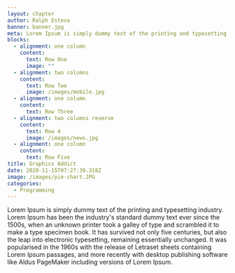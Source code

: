 ```yaml
---
layout: chapter
author: Ralph Esteva
banner: banner.jpg
meta: Lorem Ipsum is simply dummy text of the printing and typesetting industry.
blocks:
  - alignment: one column
    content:
      text: Row One
      image: ""
  - alignment: two columns
    content:
      text: Row Two
      image: /images/mobile.jpg
  - alignment: one column
    content:
      text: Row Three
  - alignment: two columns reverse
    content:
      text: Row 4
      image: /images/news.jpg
  - alignment: one column
    content:
      text: Row Five
title: Graphics Addict
date: 2020-11-15T07:27:39.318Z
image: /images/pie-chart.JPG
categories:
  - Programming
---
```


Lorem Ipsum is simply dummy text of the printing and typesetting industry. Lorem Ipsum has been the industry's standard dummy text ever since the 1500s, when an unknown printer took a galley of type and scrambled it to make a type specimen book. It has survived not only five centuries, but also the leap into electronic typesetting, remaining essentially unchanged. It was popularised in the 1960s with the release of Letraset sheets containing Lorem Ipsum passages, and more recently with desktop publishing software like Aldus PageMaker including versions of Lorem Ipsum.